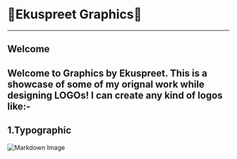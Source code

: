 # 🎨Ekuspreet Graphics🎨
--------------------------------------------------------------
## Welcome
Welcome to Graphics by Ekuspreet. This is a showcase of some of my **orignal** work while designing LOGOs! I can create any kind of logos like:-
--------------------------------------------------------------
## 1.Typographic
![Markdown Image](https://i.ibb.co/RBhGdqN/Xtreme.png)
